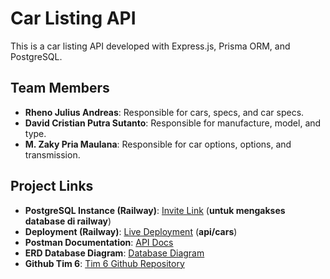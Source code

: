 # Car Listing API

This is a car listing API developed with Express.js, Prisma ORM, and PostgreSQL.

## Team Members
- **Rheno Julius Andreas**: Responsible for cars, specs, and car specs.
- **David Cristian Putra Sutanto**: Responsible for manufacture, model, and type.
- **M. Zaky Pria Maulana**: Responsible for car options, options, and transmission.

## Project Links
- **PostgreSQL Instance (Railway)**: [Invite Link](https://railway.app/invite/9hAKeYm4I4X) (**untuk mengakses database di railway**)
- **Deployment (Railway)**: [Live Deployment](https://tim6binarch4km7-production.up.railway.app) (**api/cars**)
- **Postman Documentation**: [API Docs](https://documenter.getpostman.com/view/30704956/2sAXxS7WUb)
- **ERD Database Diagram**: [Database Diagram](https://dbdiagram.io/d/ch4-670e6f8797a66db9a30d9323)
- **Github Tim 6**: [Tim 6 Github Repository](https://github.com/Km7-Binar-Tim6/Backend/tree/feature/crudV1)

